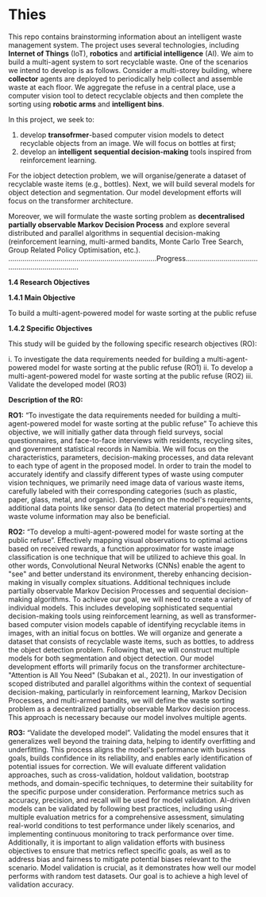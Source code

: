 # Thies

This repo contains brainstorming information about an intelligent waste management system. The project uses several technologies, including **Internet of Things** (IoT), **robotics**  and **artificial intelligence** (AI). We aim to build a multi-agent system to sort recyclable waste. One of the scenarios we intend to develop is as follows. Consider a multi-storey building, where __collector__ agents are deployed to periodically help collect and assemble waste at each floor. We aggregate the refuse in a central place, use a computer vision tool to detect recyclable objects and then complete the sorting using __robotic arms__ and __intelligent bins__.

In this project, we seek to:

1. develop **transofrmer**-based computer vision models to detect recyclable objects from an image. We will focus on bottles at first;
1. develop an __intelligent__ **sequential decision-making** tools inspired from reinforcement learning.

For the iobject detection problem, we will organise/generate a dataset of recyclable waste items (e.g., bottles). Next, we will build several models for object detection and segmentation. Our model development efforts will focus on the transformer architecture.

Moreover, we will formulate the waste sorting problem as **decentralised partially observable Markov Decision Process** and explore several distributed and parallel algorithms in sequential decision-making (reinforcement learning, multi-armed bandits, Monte Carlo Tree Search, Group Related Policy Optimisation, etc.). 
..........................................................................Progress.......................................................................

**1.4 Research Objectives**

**1.4.1 Main Objective**

To build a multi-agent-powered model for waste sorting at the public refuse

**1.4.2 Specific Objectives**

This study will be guided by the following specific research objectives (RO):

i.	To investigate the data requirements needed for building a multi-agent-powered model for waste sorting at the public refuse (RO1)
ii.	To develop a multi-agent-powered model for waste sorting at the public refuse (RO2)
iii.	Validate the developed model (RO3)

**Description of the RO:**

**RO1:** “To investigate the data requirements needed for building a multi-agent-powered model for waste sorting at the public refuse” To achieve this objective, we will initially gather data through field surveys, social questionnaires, and face-to-face interviews with residents, recycling sites, and government statistical records in Namibia. We will focus on the characteristics, parameters, decision-making processes, and data relevant to each type of agent in the proposed model. In order to train the model to accurately identify and classify different types of waste using computer vision techniques, we primarily need image data of various waste items, carefully labeled with their corresponding categories (such as plastic, paper, glass, metal, and organic). Depending on the model's requirements, additional data points like sensor data (to detect material properties) and waste volume information may also be beneficial.

**RO2:** “To develop a multi-agent-powered model for waste sorting at the public refuse”. Effectively mapping visual observations to optimal actions based on received rewards, a function approximator for waste image classification is one technique that will be utilized to achieve this goal. In other words, Convolutional Neural Networks (CNNs) enable the agent to "see" and better understand its environment, thereby enhancing decision-making in visually complex situations. Additional techniques include partially observable Markov Decision Processes and sequential decision-making algorithms. To achieve our goal, we will need to create a variety of individual models. This includes developing sophisticated sequential decision-making tools using reinforcement learning, as well as transformer-based computer vision models capable of identifying recyclable items in images, with an initial focus on bottles. We will organize and generate a dataset that consists of recyclable waste items, such as bottles, to address the object detection problem. Following that, we will construct multiple models for both segmentation and object detection. Our model development efforts will primarily focus on the transformer architecture-"Attention is All You Need" (Subakan et al., 2021).
In our investigation of scoped distributed and parallel algorithms within the context of sequential decision-making, particularly in reinforcement learning, Markov Decision Processes, and multi-armed bandits, we will define the waste sorting problem as a decentralized partially observable Markov decision process. This approach is necessary because our model involves multiple agents.

**RO3:** “Validate the developed model”. Validating the model ensures that it generalizes well beyond the training data, helping to identify overfitting and underfitting. This process aligns the model's performance with business goals, builds confidence in its reliability, and enables early identification of potential issues for correction. We will evaluate different validation approaches, such as cross-validation, holdout validation, bootstrap methods, and domain-specific techniques, to determine their suitability for the specific purpose under consideration. Performance metrics such as accuracy, precision, and recall will be used for model validation. AI-driven models can be validated by following best practices, including using multiple evaluation metrics for a comprehensive assessment, simulating real-world conditions to test performance under likely scenarios, and implementing continuous monitoring to track performance over time. Additionally, it is important to align validation efforts with business objectives to ensure that metrics reflect specific goals, as well as to address bias and fairness to mitigate potential biases relevant to the scenario. Model validation is crucial, as it demonstrates how well our model performs with random test datasets. Our goal is to achieve a high level of validation accuracy.
